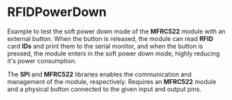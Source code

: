 # RFIDPowerDown

Example to test the soft power down mode of the **MFRC522** module with an external button. When the button is released, the module can read **RFID** card **IDs** and print them to the serial monitor, and when the button is pressed, the module enters in the soft power down mode, highly reducing it's power consumption.  

The **SPI** and **MFRC522** libraries enables the communication and management of the module, respectively. Requires an **MFRC522** module and a physical button connected to the given input and output pins.

